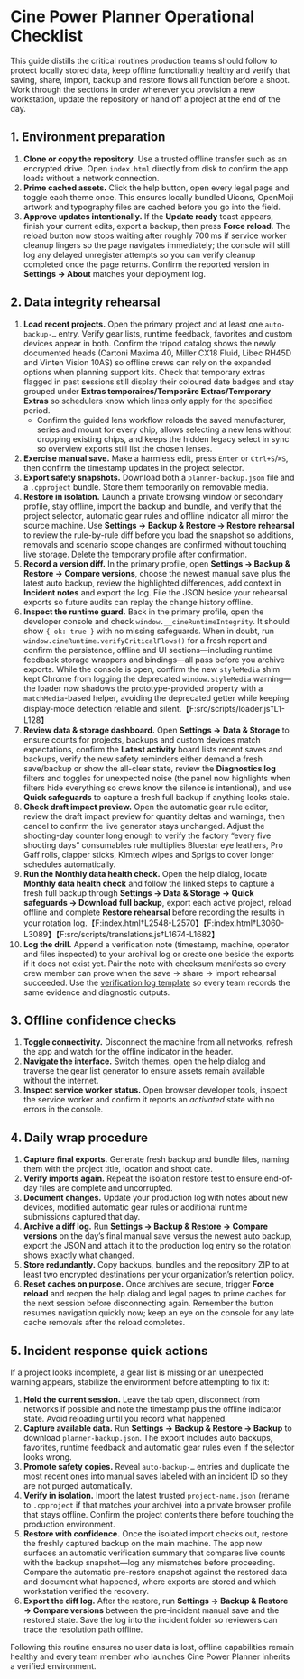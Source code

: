 # Cine Power Planner Operational Checklist

This guide distills the critical routines production teams should follow to
protect locally stored data, keep offline functionality healthy and verify that
saving, share, import, backup and restore flows all function before a shoot.
Work through the sections in order whenever you provision a new workstation,
update the repository or hand off a project at the end of the day.

## 1. Environment preparation

1. **Clone or copy the repository.** Use a trusted offline transfer such as an
   encrypted drive. Open `index.html` directly from disk to confirm the app
   loads without a network connection.
2. **Prime cached assets.** Click the help button, open every legal page and
   toggle each theme once. This ensures locally bundled Uicons, OpenMoji artwork
   and typography files are cached before you go into the field.
3. **Approve updates intentionally.** If the **Update ready** toast appears,
   finish your current edits, export a backup, then press **Force reload**.
   The reload button now stops waiting after roughly 700 ms if service worker
   cleanup lingers so the page navigates immediately; the console will still log
   any delayed unregister attempts so you can verify cleanup completed once the
   page returns. Confirm the reported version in **Settings → About** matches
   your deployment log.

## 2. Data integrity rehearsal

1. **Load recent projects.** Open the primary project and at least one
   `auto-backup-…` entry. Verify gear lists, runtime feedback, favorites and
   custom devices appear in both. Confirm the tripod catalog shows the newly
   documented heads (Cartoni Maxima 40, Miller CX18 Fluid, Libec RH45D and
   Vinten Vision 10AS) so offline crews can rely on the expanded options when
   planning support kits. Check that temporary extras flagged in past sessions
   still display their coloured date badges and stay grouped under **Extras
   temporaires/Temporäre Extras/Temporary Extras** so schedulers know which
   lines only apply for the specified period.
   - Confirm the guided lens workflow reloads the saved manufacturer, series
     and mount for every chip, allows selecting a new lens without dropping
     existing chips, and keeps the hidden legacy select in sync so overview
     exports still list the chosen lenses.
2. **Exercise manual save.** Make a harmless edit, press `Enter` or
   `Ctrl+S`/`⌘S`, then confirm the timestamp updates in the project selector.
3. **Export safety snapshots.** Download both a `planner-backup.json` file and a
   `.cpproject` bundle. Store them temporarily on removable media.
4. **Restore in isolation.** Launch a private browsing window or secondary
   profile, stay offline, import the backup and bundle, and verify that the
   project selector, automatic gear rules and offline indicator all mirror the
   source machine. Use **Settings → Backup & Restore → Restore rehearsal** to
   review the rule-by-rule diff before you load the snapshot so additions,
   removals and scenario scope changes are confirmed without touching live
   storage. Delete the temporary profile after confirmation.
5. **Record a version diff.** In the primary profile, open **Settings → Backup &
   Restore → Compare versions**, choose the newest manual save plus the latest
   auto backup, review the highlighted differences, add context in **Incident
   notes** and export the log. File the JSON beside your rehearsal exports so
   future audits can replay the change history offline.
6. **Inspect the runtime guard.** Back in the primary profile, open the
   developer console and check `window.__cineRuntimeIntegrity`. It should show
   `{ ok: true }` with no missing safeguards. When in doubt, run
   `window.cineRuntime.verifyCriticalFlows()` for a fresh report and confirm the
   persistence, offline and UI sections—including runtime feedback storage
   wrappers and bindings—all pass before you archive exports. While the console
   is open, confirm the new `styleMedia` shim kept Chrome from logging the
   deprecated `window.styleMedia` warning—the loader now shadows the
   prototype-provided property with a `matchMedia`-based helper, avoiding the
   deprecated getter while keeping display-mode detection reliable and
   silent.【F:src/scripts/loader.js†L1-L128】
7. **Review data & storage dashboard.** Open **Settings → Data & Storage** to
   ensure counts for projects, backups and custom devices match expectations,
   confirm the **Latest activity** board lists recent saves and backups, verify
   the new safety reminders either demand a fresh save/backup or show the
   all-clear state, review the **Diagnostics log** filters and toggles for
   unexpected noise (the panel now highlights when filters hide everything so
   crews know the silence is intentional), and use **Quick safeguards** to
   capture a fresh full backup if anything looks stale.
8. **Check draft impact preview.** Open the automatic gear rule editor, review
   the draft impact preview for quantity deltas and warnings, then cancel to
   confirm the live generator stays unchanged. Adjust the shooting-day counter
   long enough to verify the factory “every five shooting days” consumables rule
   multiplies Bluestar eye leathers, Pro Gaff rolls, clapper sticks, Kimtech
   wipes and Sprigs to cover longer schedules automatically.
9. **Run the Monthly data health check.** Open the help dialog, locate
   **Monthly data health check** and follow the linked steps to capture a fresh
   full backup through **Settings → Data & Storage → Quick safeguards → Download
   full backup**, export each active project, reload offline and complete
   **Restore rehearsal** before recording the results in your rotation log.【F:index.html†L2548-L2570】【F:index.html†L3060-L3089】【F:src/scripts/translations.js†L1674-L1682】
10. **Log the drill.** Append a verification note (timestamp, machine, operator
   and files inspected) to your archival log or create one beside the exports
   if it does not exist yet. Pair the note with checksum manifests so every
   crew member can prove when the save → share → import rehearsal succeeded.
   Use the [verification log template](verification-log-template.md) so every
   team records the same evidence and diagnostic outputs.

## 3. Offline confidence checks

1. **Toggle connectivity.** Disconnect the machine from all networks, refresh
   the app and watch for the offline indicator in the header.
2. **Navigate the interface.** Switch themes, open the help dialog and traverse
   the gear list generator to ensure assets remain available without the
   internet.
3. **Inspect service worker status.** Open browser developer tools, inspect the
   service worker and confirm it reports an *activated* state with no errors in
   the console.

## 4. Daily wrap procedure

1. **Capture final exports.** Generate fresh backup and bundle files, naming
   them with the project title, location and shoot date.
2. **Verify imports again.** Repeat the isolation restore test to ensure end-of-
   day files are complete and uncorrupted.
3. **Document changes.** Update your production log with notes about new devices,
   modified automatic gear rules or additional runtime submissions captured that
   day.
4. **Archive a diff log.** Run **Settings → Backup & Restore → Compare versions**
   on the day’s final manual save versus the newest auto backup, export the JSON
   and attach it to the production log entry so the rotation shows exactly what
   changed.
5. **Store redundantly.** Copy backups, bundles and the repository ZIP to at
   least two encrypted destinations per your organization’s retention policy.
6. **Reset caches on purpose.** Once archives are secure, trigger **Force reload**
   and reopen the help dialog and legal pages to prime caches for the next
   session before disconnecting again. Remember the button resumes navigation
   quickly now; keep an eye on the console for any late cache removals after the
   reload completes.

## 5. Incident response quick actions

If a project looks incomplete, a gear list is missing or an unexpected warning
appears, stabilize the environment before attempting to fix it:

1. **Hold the current session.** Leave the tab open, disconnect from networks if
   possible and note the timestamp plus the offline indicator state. Avoid
   reloading until you record what happened.
2. **Capture available data.** Run **Settings → Backup & Restore → Backup** to
   download `planner-backup.json`. The export includes auto backups, favorites,
   runtime feedback and automatic gear rules even if the selector looks wrong.
3. **Promote safety copies.** Reveal `auto-backup-…` entries and duplicate the
   most recent ones into manual saves labeled with an incident ID so they are not
   purged automatically.
4. **Verify in isolation.** Import the latest trusted `project-name.json`
   (rename to `.cpproject` if that matches your archive) into a private browser
   profile that stays offline. Confirm the project contents there before touching
   the production environment.
5. **Restore with confidence.** Once the isolated import checks out, restore the
   freshly captured backup on the main machine. The app now surfaces an automatic
   verification summary that compares live counts with the backup snapshot—log any
   mismatches before proceeding. Compare the automatic pre-restore snapshot
   against the restored data and document what happened, where exports are stored
   and which workstation verified the recovery.
6. **Export the diff log.** After the restore, run **Settings → Backup &
   Restore → Compare versions** between the pre-incident manual save and the
   restored state. Save the log into the incident folder so reviewers can trace
   the resolution path offline.

Following this routine ensures no user data is lost, offline capabilities remain
healthy and every team member who launches Cine Power Planner inherits a verified
environment.
